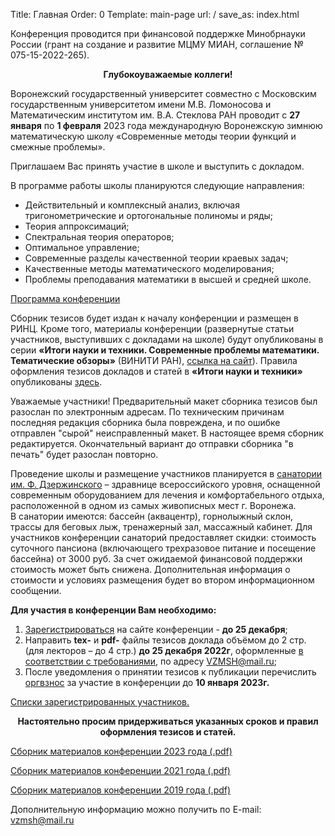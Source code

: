 Title: Главная
Order: 0
Template: main-page
url: /
save_as: index.html

Конференция проводится при финансовой поддержке Минобрнауки России (грант на создание и развитие МЦМУ МИАН, соглашение № 075-15-2022-265).

**<center>Глубокоуважаемые коллеги!</center>**

Воронежский государственный университет совместно с Московским государственным университетом имени М.В. Ломоносова и Математическим институтом им. В.А. Стеклова РАН проводит с **27 января** по **1 февраля** 2023 года международную Воронежскую зимнюю математическую школу «Современные методы теории функций и смежные проблемы». 

Приглашаем Вас принять участие в школе и выступить с докладом.

В программе работы школы планируются следующие направления:

* Действительный и комплексный анализ, включая тригонометрические и ортогональные полиномы и ряды;
* Теория аппроксимаций;
* Спектральная теория операторов;
* Оптимальное управление;
* Современные разделы качественной теории краевых задач;
* Качественные методы математического моделирования;
* Проблемы преподавания математики в высшей и средней школе.

[Программа конференции](/program)

Сборник тезисов будет издан к началу конференции и размещен в РИНЦ. Кроме того, материалы конференции (развернутые статьи участников, выступивших с докладами на школе) будут опубликованы в серии **«Итоги науки и техники. Современные проблемы математики. Тематические обзоры»** (ВИНИТИ РАН), [ссылка на сайт](http://www.mathnet.ru/php/journal.phtml?jrnid=into&option_lang=rus)). Правила оформления тезисов докладов и статей в **«Итоги науки и техники»** опубликованы [здесь](/rules).

Уважаемые участники! Предварительный макет сборника тезисов был разослан по электронным адресам. По техническим причинам последняя редакция сборника была повреждена, и по ошибке отправлен "сырой" неисправленный макет. В настоящее время сборник редактируется. Окончательный вариант до отправки сборника "в печать" будет разослан повторно.

Проведение школы и размещение участников планируется в [санатории им. Ф. Дзержинского](https://sanatoriy-dzerzhinskogo.ru/) – здравнице всероссийского уровня, оснащенной современным оборудованием для лечения и комфортабельного отдыха, расположенной в одном из самых живописных мест г. Воронежа. В санатории имеются: бассейн (аквацентр), горнолыжный склон, трассы для беговых лыж, тренажерный зал, массажный кабинет. Для участников конференции санаторий предоставляет скидки: стоимость суточного пансиона (включающего трехразовое питание и посещение бассейна) от 3000 руб. За счет ожидаемой финансовой поддержки стоимость может быть снижена. Дополнительная информация о стоимости и условиях размещения будет во втором информационном сообщении.

**Для участия в конференции Вам необходимо:**

1. [Зарегистрироваться](/registration) на сайте конференции - **до 25 декабря**;
2. Направить **tex-** и **pdf-** файлы тезисов доклада объёмом до 2 стр. (для лекторов – до 4 стр.) **до 25 декабря 2022г**, оформленные [в соответствии с требованиями](/rules), по адресу [VZMSH@mail.ru](mailto:vzmsh@mail.ru);
3. После уведомления о принятии тезисов к публикации перечислить [оргвзнос](/contribution) за участие в конференции до **10 января 2023г.**

[Списки зарегистрированных участников.](/list)

**<center>Настоятельно просим придерживаться указанных сроков и правил оформления тезисов и статей.</center>**

[Сборник материалов конференции 2023 года (.pdf)](files/vzmsh2023.pdf)

[Сборник материалов конференции 2021 года (.pdf)](files/vzmsh2021.pdf)

[Сборник материалов конференции 2019 года (.pdf)](files/vzmsh2019.pdf)

Дополнительную информацию можно получить по E-mail: [vzmsh@mail.ru](mailto:vzmsh@mail.ru)

